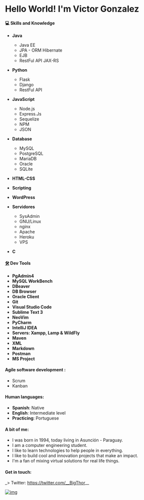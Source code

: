 # 			Hello World! I'm Victor Gonzalez 

#### 💻 Skills and Knowledge

- **Java**
  
  - Java EE
  - JPA - ORM Hibernate
  - EJB
  - RestFul API JAX-RS
  
- **Python**
  
  - Flask
  - Django
  - RestFul API
  
- **JavaScript**

  - Node.js
  - Express.Js
  - Sequelize
  - NPM 
  - JSON

- **Database**

  - MySQL 
  - PostgreSQL
  - MariaDB
  - Oracle
  - SQLite

- **HTML-CSS**

- **Scripting**

- **WordPress**

- **Servidores**

  - SysAdmin
  - GNU/Linux
  - nginx
  - Apache
  - Heroku
  - VPS

- **C**

  

#### [🛠️](https://emojipedia.org/hammer-and-wrench/) **Dev Tools** 

- **PgAdmin4**
- **MySQL WorkBench**
- **DBeaver**
- **DB Browser**
- **Oracle Client**
- **Git** 
- **Visual Studio Code**
- **Sublime Text 3**
- **NeoVim**
- **PyCharm**
- **IntelliJ IDEA**
- **Servers: Xampp, Lamp & WildFly** 
- **Maven**
- **XML**
- **Markdown** 
- **Postman**
- **MS Project**


#### Agile software development : 

  - Scrum
  - Kanban 

#### Human languages:

- **Spanish**: Native
- **English**: Intermediate level
- **Practicing**: Portuguese

#### A bit of me:

- I was born in 1994, today living in Asunción - Paraguay.
- I am a computer engineering student.
- I like to learn technologies to help people in everything.
- I like to build cool and innovation projects that make an impact. 
- I'm a fan of mixing virtual solutions for real life things.

####  Get in touch:

\_> Twitter: https://twitter.com/__BigThor__  

[![img](https://camo.githubusercontent.com/0ad7032460e8632bff50352642d94dbd78eea3df37c0be0cbd0582a5c987938b/68747470733a2f2f796174612d617069782d61396361656136362d616437382d343235662d616130382d6532393235353865626236352e6c73732e6c6f6361776562636f72702e636f6d2e62722f62376337646266663338616534663431396339346365386432323534623964392e706e67)](https://camo.githubusercontent.com/0ad7032460e8632bff50352642d94dbd78eea3df37c0be0cbd0582a5c987938b/68747470733a2f2f796174612d617069782d61396361656136362d616437382d343235662d616130382d6532393235353865626236352e6c73732e6c6f6361776562636f72702e636f6d2e62722f62376337646266663338616534663431396339346365386432323534623964392e706e67)
